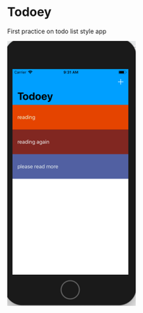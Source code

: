 # Todoey

First practice on todo list style app

![Image of App](https://github.com/sammycool04/Todoey/blob/master/Screen%20Shot%202019-09-11%20at%209.31.51%20AM.png)



